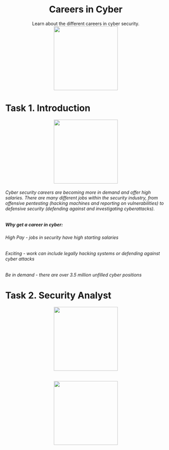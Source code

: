 # <div align="center">Careers in Cyber</div>
<div align="center">Learn about the different careers in cyber security.
</div>

<div align="center">
  <img src="https://github.com/user-attachments/assets/fe474298-e068-4485-81f3-47d8117eafab" height="200px"></img>
</div>

# Task 1. Introduction

<div align="center">
  <img src="https://github.com/user-attachments/assets/f9b8fe62-64a1-4864-9e6a-d0ca82f414e3" height="200px"></img>

</div>

###### Cyber security careers are becoming more in demand and offer high salaries. There are many different jobs within the security industry, from offensive pentesting (hacking machines and reporting on vulnerabilities) to defensive security (defending against and investigating cyberattacks).

##### Why get a career in cyber:

###### High Pay - jobs in security have high starting salaries
###### Exciting - work can include legally hacking systems or defending against cyber attacks
###### Be in demand - there are over 3.5 million unfilled cyber positions

# Task 2. Security Analyst
<div align="center">
  <img src="https://github.com/user-attachments/assets/703cc9b8-5d6a-4ebf-8139-a6d427b9b37d" height="200px"></img>
</div>


######
























<div align="center">
  <img src="" height="200px"></img>
</div>
